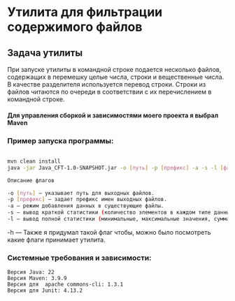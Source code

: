 # Утилита для фильтрации содержимого файлов

## Задача утилиты

При запуске утилиты в командной строке подается несколько файлов, содержащих в перемешку целые числа, строки и вещественные числа. В качестве разделителя используется перевод строки. Строки из файлов читаются по очереди в соответствии с их перечислением в командной строке.

<h4>Для управления сборкой и зависимостями моего проекта я выбрал Maven </h4>

### Пример запуска программы:

```bash

mvn clean install 
java -jar Java_CFT-1.0-SNAPSHOT.jar -o [путь] -p [префикс] -a -s -l [файлы...]

Описание флагов

-o [путь] — указывает путь для выходных файлов.
-p [префикс] — задает префикс имен выходных файлов.
-a — режим добавления данных в существующие файлы.
-s — вывод краткой статистики (количество элементов в каждом типе данных).
-l — вывод полной статистики (минимальные, максимальные значения, сумма, среднее для чисел; минимальная и максимальная длина строк для строк).
```
-h — Также я придумал такой флаг чтобы, можно было посмотреть какие флаги принимает утилита.

### Системные требования и зависимости:
```
Версия Java: 22 
Версия Maven: 3.9.9 
Версия для  apache commons-cli: 1.3.1
Версия для Junit: 4.13.2
 
```
